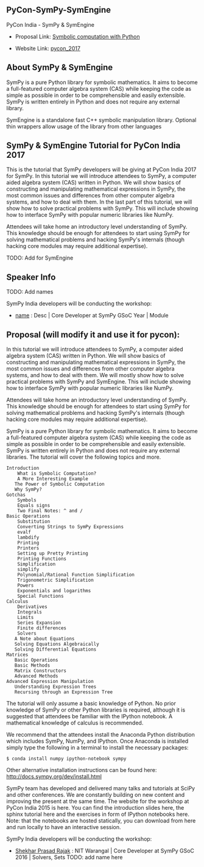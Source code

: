 ## PyCon-SymPy-SymEngine

PyCon India -  SymPy & SymEngine

* Proposal Link: [Symbolic computation with Python](#)

* Website Link: [pycon_2017](https://shekharrajak.github.io/PyCon-SymPy-SymEngine/)

## About SymPy & SymEngine

SymPy is a pure Python library for symbolic mathematics. It aims to become a full-featured computer algebra system (CAS) while keeping the code as simple as possible in order to be comprehensible and easily extensible. SymPy is written entirely in Python and does not require any external library.

SymEngine is a standalone fast C++ symbolic manipulation library. Optional thin wrappers allow usage of the library from other languages

## SymPy & SymEngine Tutorial for PyCon India 2017

This is the tutorial that SymPy developers will be giving at PyCon India 2017 for SymPy.
In this tutorial we will introduce attendees to SymPy, a computer aided algebra system (CAS) written in Python. We will show basics of constructing and manipulating mathematical expressions in SymPy, the most common issues and differences from other computer algebra systems, and how to deal with them. In the last part of this tutorial, we will show how to solve practical problems with SymPy. This will include showing how to interface SymPy with popular numeric libraries like NumPy.

Attendees will take home an introductory level understanding of SymPy. This knowledge should be enough for attendees to start using SymPy for solving mathematical problems and hacking SymPy's internals (though hacking core modules may require additional expertise).

TODO: Add for SymEngine

## Speaker Info

TODO: Add names

SymPy India developers will be conducting the workshop:

* [name](https://github.com/name) : Desc | Core Developer at SymPy GSoC Year | Module


## Proposal (will modify it and use it for pycon): 

In this tutorial we will introduce attendees to SymPy, a computer aided algebra system (CAS) written in Python. We will show basics of constructing and manipulating mathematical expressions in SymPy, the most common issues and differences from other computer algebra systems, and how to deal with them. We will mostly show how to solve practical problems with SymPy and SymEngine. This will include showing how to interface SymPy with popular numeric libraries like NumPy.

Attendees will take home an introductory level understanding of SymPy. This knowledge should be enough for attendees to start using SymPy for solving mathematical problems and hacking SymPy's internals (though hacking core modules may require additional expertise).

SymPy is a pure Python library for symbolic mathematics. It aims to become a full-featured computer algebra system (CAS) while keeping the code as simple as possible in order to be comprehensible and easily extensible. SymPy is written entirely in Python and does not require any external libraries. The tutorial will cover the following topics and more.


    Introduction
        What is Symbolic Computation?
        A More Interesting Example
       The Power of Symbolic Computation
       Why SymPy?
    Gotchas
        Symbols
        Equals signs
        Two Final Notes: ^ and /
    Basic Operations
        Substitution
        Converting Strings to SymPy Expressions
        evalf
        lambdify
        Printing
        Printers
        Setting up Pretty Printing
        Printing Functions
        Simplification
        simplify
        Polynomial/Rational Function Simplification
        Trigonometric Simplification
        Powers
        Exponentials and logarithms
        Special Functions
    Calculus
        Derivatives
        Integrals
        Limits
        Series Expansion
        Finite differences
        Solvers
       A Note about Equations
       Solving Equations Algebraically
       Solving Differential Equations
    Matrices
       Basic Operations
       Basic Methods
       Matrix Constructors
       Advanced Methods
    Advanced Expression Manipulation
       Understanding Expression Trees
       Recursing through an Expression Tree


The tutorial will only assume a basic knowledge of Python. No prior knowledge of SymPy or other Python libraries is required, although it is suggested that attendees be familiar with the IPython notebook. A mathematical knowledge of calculus is recommended.

We recommend that the attendees install the Anaconda Python distribution which includes SymPy, NumPy, and IPython. Once Anaconda is installed simply type the following in a terminal to install the necessary packages:

`$ conda install numpy ipython-notebook sympy`

Other alternative installation instructions can be found here: http://docs.sympy.org/dev/install.html


SymPy team has developed and delivered many talks and tutorials at SciPy and other conferences. 
We are constantly building on new content and improving the present at the same time. 
The website for the workshop at PyCon India 2015 is here. 
You can find the introduction slides here, the sphinx tutorial here and the exercises in form of IPython notebooks here. 
Note: that the notebooks are hosted statically, you can download from here and run locally to have an interactive session.

SymPy India developers will be conducting the workshop: 

* [Shekhar Prasad Rajak](https://github.com/Shekharrajak) : NIT Warangal | Core Developer at SymPy GSoC 2016 | Solvers, Sets
TODO: add name here
